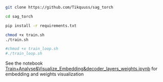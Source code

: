 ```bash
git clone https://github.com/Tikquuss/sag_torch

cd sag_torch

pip install -r requirements.txt

chmod +x train.sh 
./train.sh 

#chmod +x train_loop.sh
#./train_loop.sh 
```

See the notebook [Train+Analyse&Visualize_Embedding&decoder_layers_weights.ipynb](Train+Analyse&Visualize_Embedding&decoder_layers_weights.ipynb) for embedding and weights visualization